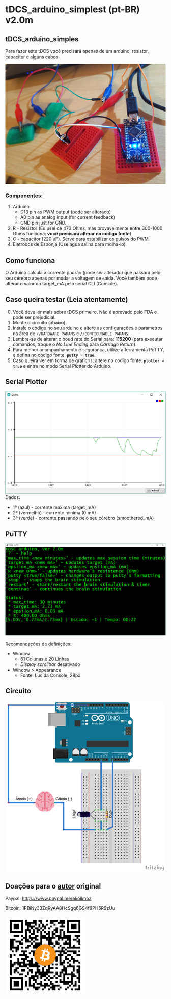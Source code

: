 # tDCS_arduino_simplest (pt-BR) v2.0m
## tDCS_arduino_simples

Para fazer este tDCS você precisará apenas de um arduino, resistor, capacitor e alguns cabos

![Assembled](/imgs/wtf.jpg?raw "Assembled")

### Componentes:
1) Arduino
   - D13 pin as PWM output (pode ser alterado)
   - A0 pin as analog input (for current feedback)
   - GND pin just for GND.
2) R - Resistor (Eu usei de 470 Ohms, mas provavelmente entre 300-1000 Ohms funciona: **você precisará alterar no código fonte**)
3) C - capacitor (220 uF). Serve para estabilizar os pulsos do PWM.
4) Eletrodos de Esponja (Use água salina para molhá-lo).

## Como funciona
O Arduino calcula a corrente padrão (pode ser alterado) que passará pelo seu cérebro apenas por mudar a voltagem de saída. Você também pode alterar o valor do target_mA pelo serial CLI (Console).

## Caso queira testar (Leia atentamente)
0) Você deve ler mais sobre tDCS primeiro. Não é aprovado pelo FDA e pode ser prejudicial. 
1) Monte o circuito (abaixo).
2) Instale o código no seu arduino e altere as configurações e parametros na área de `//HARDWARE PARAMS` e `//CONFIGURABLE PARAMS`.
3) Lembre-se de alterar o boud rate do Serial para: **115200** (para executar comandos, troque o *No Line Ending* para *Carriage Return*).
3) Para melhor acompanhamento e segurança, utilize a ferramenta PuTTY, e defina no código fonte: **`putty = true`**.
4) Caso queira ver em forma de gráficos, altere no código fonte: **`plotter = true`** e entre no modo Serial Plotter do Arduino.

## Serial Plotter

![Serial Plotter](/imgs/Plotter.png?raw=true "Serial Plotter")
Dados:
   - 1ª (azul) - corrente máxima (target_mA)
   - 2ª (vermelho) - corrente mínima (0 mA)
   - 3ª (verde) - corrente passando pelo seu cérebro (smoothered_mA)   

## PuTTY

![PuTTY](/imgs/putty.png?raw=true "Serial Plotter")

Recomendações de definições:

* Window
    * 61 Colunas e 20 Linhas
    * *Display scrollbar* desativado
* Window > Appearance
    * Fonte: Lucida Console, 28px

## Circuito

![Schematic](/imgs/Sketch_bb.png?raw=true "Schematic")


## Doações para o [autor](https://github.com/e-kolkhoz/tDCS_arduino_simplest) original

Paypal:
https://www.paypal.me/ekolkhoz

Bitcoin: 
1PBiNy33ZqRyAA8HcSgq6GS4f6PH5R9zUu

![btc](/imgs/c1av9wf.png?raw=true "btc")
